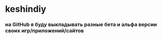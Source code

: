 <h1>keshindiy</h1>
<h3>на GitHub я буду выкладывать разные бета и альфа версии своих игр/приложений/сайтов</h3>
